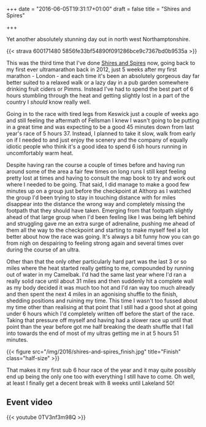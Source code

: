 +++
date = "2016-06-05T19:31:17+01:00"
draft = false
title = "Shires and Spires"

+++

Yet another absolutely stunning day out in north west Northamptonshire.

{{< strava 600171480 5856fe33bf54890f091286bce9c7367bd0b9535a >}}

This was the third time that I've done [Shires and Spires](http://gobeyondultra.co.uk/events/northants_ultra_shires_and_spires_2016) now, going back to my first ever ultramarathon back in 2012, just 5 weeks after my first marathon - London - and each time it's been an absolutely gorgeous day far better suited to a relaxed walk or a lazy day in a pub garden somewhere drinking fruit ciders or Pimms. Instead I've had to spend the best part of 6 hours stumbling through the heat and getting slightly lost in a part of the country I _should_ know really well.

Going in to the race with tired legs from Keswick just a couple of weeks ago and still feeling the aftermath of Fellsman I knew I wasn't going to be putting in a great time and was expecting to be a good 45 minutes down from last year's race of 5 hours 37. Instead, I planned to take it slow, walk from early on if I needed to and just enjoy the scenery and the company of equally idiotic people who think it's a good idea to spend 6 ish hours running in uncomfortably warm heat.

Despite having ran the course a couple of times before and having run around some of the area a fair few times on long runs I still kept feeling pretty lost at times and having to consult the map book to try and work out where I needed to be going. That said, I did manage to make a good few minutes up on a group just before the checkpoint at Althorp as I watched the group I'd been trying to stay in touching distance with for miles disappear into the distance the wrong way and completely missing the footpath that they should have taken. Emerging from that footpath slightly ahead of that large group when I'd been feeling like I was being left behind and struggling gave me an extra surge of adrenaline, pushing me ahead of them all the way to the checkpoint and starting to make myself feel a lot better about how the race was going. It's always a bit funny how you can go from nigh on despairing to feeling strong again and several times over during the course of an ultra.

Other than that the only other particularly hard part was the last 3 or so miles where the heat started really getting to me, compounded by running out of water in my Camelbak. I'd had the same last year where I'd ran a really solid race until about 31 miles and then suddenly hit a complete wall as my body decided it was much too hot and I'd ran way too much already and then spent the next 4 miles in an agonising shuffle to the finish, shedding positions and ruining my time. This time I wasn't too fussed about my time other than realising at that point that I still had a good shot at going under 6 hours which I'd completely written off before the start of the race. Taking that pressure off myself and having had a slower race up until that point than the year before got me half breaking the death shuffle that I fall into towards the end of most of my ultras getting me in at 5 hours 51 minutes.

{{< figure src="/img/2016/shires-and-spires_finish.jpg" title="Finish" class="half-size" >}}

That makes it my first sub 6 hour race of the year and it may quite possibly end up being the only one too with everything I still have to come. Oh well, at least I finally get a decent break with 8 weeks until Lakeland 50!

## Event video

{{< youtube 0TV3nf3m98Q >}}
